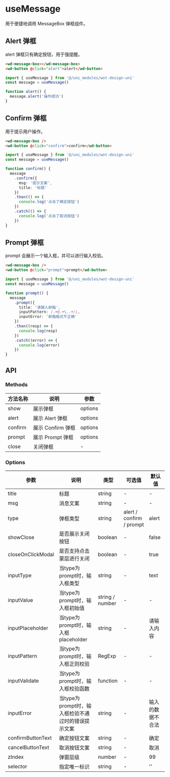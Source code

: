 # useMessage

用于便捷地调用 MessageBox 弹框组件。

## Alert 弹框

alert 弹框只有确定按钮，用于强提醒。

```html
<wd-message-box></wd-message-box>
<wd-button @click="alert">alert</wd-button>
```

```ts
import { useMessage } from '@/uni_modules/wot-design-uni'
const message = useMessage()

function alert() {
  message.alert('操作成功')
}
```

## Confirm 弹框

用于提示用户操作。

```html
<wd-message-box />
<wd-button @click="confirm">confirm</wd-button>
```

```ts
import { useMessage } from '@/uni_modules/wot-design-uni'
const message = useMessage()

function confirm() {
  message
    .confirm({
      msg: '提示文案',
      title: '标题'
    })
    .then(() => {
      console.log('点击了确定按钮')
    })
    .catch(() => {
      console.log('点击了取消按钮')
    })
}
```

## Prompt 弹框

prompt 会展示一个输入框，并可以进行输入校验。

```html
<wd-message-box />
<wd-button @click="prompt">prompt</wd-button>
```

```ts
import { useMessage } from '@/uni_modules/wot-design-uni'
const message = useMessage()

function prompt() {
  message
    .prompt({
      title: '请输入邮箱',
      inputPattern: /.+@.+\..+/i,
      inputError: '邮箱格式不正确'
    })
    .then((resp) => {
      console.log(resp)
    })
    .catch((error) => {
      console.log(error)
    })
}
```

## API

### Methods

| 方法名称 | 说明           | 参数    |
|--------|----------------|---------|
| show   | 展示弹框       | options |
| alert  | 展示 Alert 弹框 | options |
| confirm| 展示 Confirm 弹框| options |
| prompt | 展示 Prompt 弹框| options |
| close  | 关闭弹框       | -       |

### Options

| 参数 | 说明 | 类型 | 可选值 | 默认值 |
|-----|------|------|--------|--------|
| title | 标题 | string | - | - |
| msg | 消息文案 | string | - | - |
| type | 弹框类型 | string | alert / confirm / prompt | alert |
| showClose | 是否展示关闭按钮 | boolean | - | false |
| closeOnClickModal | 是否支持点击蒙层进行关闭 | boolean | - | true |
| inputType | 当type为prompt时，输入框类型 | string | - | text |
| inputValue | 当type为prompt时，输入框初始值 | string / number | - | - |
| inputPlaceholder | 当type为prompt时，输入框placeholder | string | - | 请输入内容 |
| inputPattern | 当type为prompt时，输入框正则校验 | RegExp | - | - |
| inputValidate | 当type为prompt时，输入框校验函数 | function | - | - |
| inputError | 当type为prompt时，输入框检验不通过时的错误提示文案 | string | - | 输入的数据不合法 |
| confirmButtonText | 确定按钮文案 | string | - | 确定 |
| cancelButtonText | 取消按钮文案 | string | - | 取消 |
| zIndex | 弹窗层级 | number | - | 99 |
| selector | 指定唯一标识 | string | - | '' |
